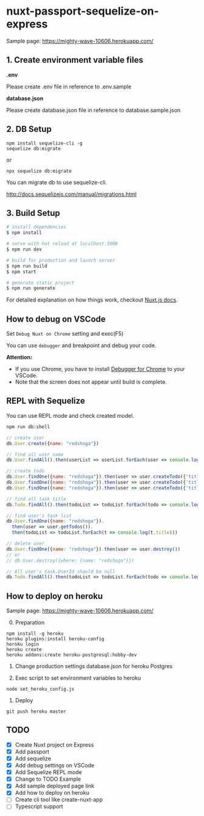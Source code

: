 # nuxt-passport-sequelize-on-express

Sample page: https://mighty-wave-10606.herokuapp.com/

## 1. Create environment variable files

**.env**

Please create .env file in reference to .env.sample

**database.json**
  
Please create database.json file in reference to database.sample.json

## 2. DB Setup

```
npm install sequelize-cli -g
sequelize db:migrate
```

or

```
npx sequelize db:migrate
```

You can migrate db to use sequelize-cli.

http://docs.sequelizejs.com/manual/migrations.html


## 3. Build Setup

``` bash
# install dependencies
$ npm install

# serve with hot reload at localhost:3000
$ npm run dev

# build for production and launch server
$ npm run build
$ npm start

# generate static project
$ npm run generate
```

For detailed explanation on how things work, checkout [Nuxt.js docs](https://nuxtjs.org).

## How to debug on VSCode

Set `Debug Nuxt on Chrome` setting and exec(F5)

You can use `debugger` and breakpoint and debug your code.

**Attention:**
- If you use Chrome, you have to install [Debugger for Chrome](https://marketplace.visualstudio.com/items?itemName=msjsdiag.debugger-for-chrome) to your VSCode.
- Note that the screen does not appear until build is complete.

## REPL with Sequelize

You can use REPL mode and check created model.

```bash
npm run db:shell
```

```javascript
// create user
db.User.create({name: "redshoga"})

// find all user name
db.User.findAll().then(userList => userList.forEach(user => console.log(user.name)))

// create todo
db.User.findOne({name: "redshoga"}).then(user => user.createTodo({'title': 'My first todo'})) 
db.User.findOne({name: "redshoga"}).then(user => user.createTodo({'title': 'My second todo'}))
db.User.findOne({name: "redshoga"}).then(user => user.createTodo({'title': 'My third todo'}))

// find all task title
db.Todo.findAll().then(todoList => todoList.forEach(todo => console.log(todo.title)))

// find user's task list
db.User.findOne({name: "redshoga"}).
  then(user => user.getTodos()).
  then(todoList => todoList.forEach(t => console.log(t.title)))

// delete user
db.User.findOne({name: "redshoga"}).then(user => user.destroy())
// or
// db.User.destroy({where: {name: "redshoga"}})

// All user's task.UserId should be null
db.Todo.findAll().then(todoList => todoList.forEach(todo => console.log(todo.UserId)))
```

## How to deploy on heroku

Sample page: https://mighty-wave-10606.herokuapp.com/

0. Preparation

```
npm install -g heroku
heroku plugins:install heroku-config
heroku login
heroku create
heroku addons:create heroku-postgresql:hobby-dev
```

1. Change production settings database.json for heroku Postgres

2. Exec script to set environment variables to heroku 

```
node set_heroku_config.js
```

1. Deploy

```
git push heroku master
```

## TODO

- [x] Create Nuxt project on Express
- [x] Add passport
- [x] Add sequelize
- [x] Add debug settings on VSCode
- [x] Add Sequelize REPL mode
- [x] Change to TODO Example
- [x] Add sample deployed page link
- [x] Add how to deploy on heroku
- [ ] Create cli tool like create-nuxt-app
- [ ] Typescript support
